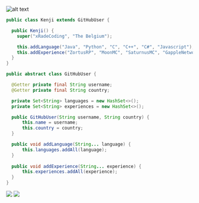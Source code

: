 
![ alt text](https://img.shields.io/twitter/follow/xRadeCoding?logo=twitter&amp;style=for-the-badge)

```Java
public class Kenji extends GitHubUser {

  public Kenji() {
    super("xRadeCoding", "The Belgium");

    this.addLanguage("Java", "Python", "C", "C++", "C#", "Javascript");
    this.addExperience("ZortusRP", "MoonMC", "SaturnusMC", "GappleNetwork");
  }
}

public abstract class GitHubUser {

  @Getter private final String username;
  @Getter private final String country;

  private Set<String> languages = new HashSet<>();
  private Set<String> experiences = new HashSet<>();

  public GitHubUser(String username, String country) {
      this.name = username;
      this.country = country;
  }

  public void addLanguage(String... language) {
      this.languages.addAll(language);
  }
  
  public void addExperience(String... experience) {
      this.experiences.addAll(experience);
  }
}
```
<img src="github-readme-stats.vercel.app/api/top-langs/?username=xRadeCoding&amp;theme=dark&amp;count_private=true" />

<img src="https://github-readme-stats.vercel.app/api?username=xRadeCoding=&show_icons=true" />

